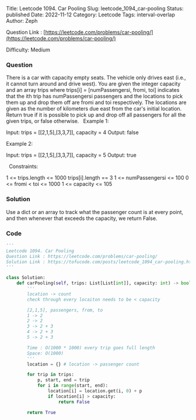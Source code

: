 Title: Leetcode 1094. Car Pooling
Slug: leetcode_1094_car-pooling
Status: published
Date: 2022-11-12
Category: Leetcode
Tags: interval-overlap
Author: Zeph

Question Link : [https://leetcode.com/problems/car-pooling/](https://leetcode.com/problems/car-pooling/)

Difficulty: Medium

### Question
There is a car with capacity empty seats. The vehicle only drives east (i.e., it cannot turn around and drive west).
You are given the integer capacity and an array trips where trips[i] = [numPassengersi, fromi, toi] indicates that the ith trip has numPassengersi passengers and the locations to pick them up and drop them off are fromi and toi respectively. The locations are given as the number of kilometers due east from the car's initial location.
Return true if it is possible to pick up and drop off all passengers for all the given trips, or false otherwise.
 
Example 1:

Input: trips = [[2,1,5],[3,3,7]], capacity = 4
Output: false

Example 2:

Input: trips = [[2,1,5],[3,3,7]], capacity = 5
Output: true

 
Constraints:

1 <= trips.length <= 1000
trips[i].length == 3
1 <= numPassengersi <= 100
0 <= fromi < toi <= 1000
1 <= capacity <= 105

### Solution

Use a dict or an array to track what the passenger count is at every point, and then whenever that exceeds the capacity, we return False.

### Code
```python
'''
Leetcode 1094. Car Pooling
Question Link : https://leetcode.com/problems/car-pooling/
Solution Link : https://tofucode.com/posts/leetcode_1094_car-pooling.html
'''

class Solution:
    def carPooling(self, trips: List[List[int]], capacity: int) -> bool:
        '''
        location -> count
        check through every locaiton needs to be < capacity

        [2,1,5], passengers, from, to
        1 -> 2
        2 -> 2
        3 -> 2 + 3
        4 -> 2 + 3
        5 -> 2 + 3

        Time : O(1000 * 1000) every trip goes full length
        Space: O(1000)
        '''
        location = {} # location -> passenger count

        for trip in trips:
            p, start, end = trip
            for i in range(start, end):
                location[i] = location.get(i, 0) + p
                if location[i] > capacity:
                    return False

        return True

```

